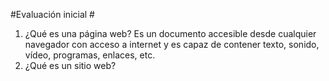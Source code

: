 #Evaluación inicial #
1. ¿Qué es una página web?
Es un documento  accesible desde cualquier navegador con acceso a internet y es capaz de contener texto, sonido, vídeo, programas, enlaces, etc.
2. ¿Qué es un sitio web?
